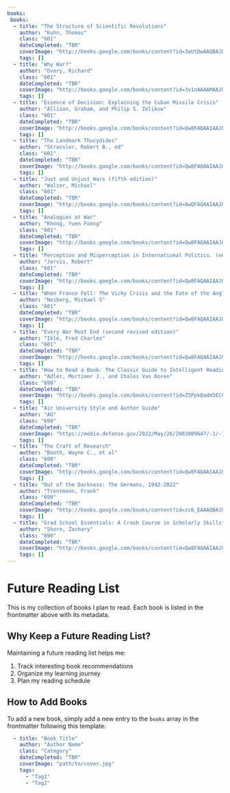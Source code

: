 ```yaml
---
books:
 books:
  - title: "The Structure of Scientific Revolutions"
    author: "Kuhn, Thomas"
    class: "601"
    dateCompleted: "TBR"
    coverImage: "http://books.google.com/books/content?id=3eUtDwAAQBAJ&printsec=frontcover&img=1&zoom=1&source=gbs_api"
    tags: []
  - title: "Why War?"
    author: "Overy, Richard"
    class: "601"
    dateCompleted: "TBR"
    coverImage: "http://books.google.com/books/content?id=3v1nAAAAMAAJ&printsec=frontcover&img=1&zoom=1&source=gbs_api"
    tags: []
  - title: "Essence of Decision: Explaining the Cuban Missile Crisis"
    author: "Allison, Graham, and Philip S. Zelikow"
    class: "601"
    dateCompleted: "TBR"
    coverImage: "http://books.google.com/books/content?id=Qw8FAQAAIAAJ&printsec=frontcover&img=1&zoom=1&source=gbs_api"
    tags: []
  - title: "The Landmark Thucydides"
    author: "Strassler, Robert B., ed"
    class: "601"
    dateCompleted: "TBR"
    coverImage: "http://books.google.com/books/content?id=Qw8FAQAAIAAJ&printsec=frontcover&img=1&zoom=1&source=gbs_api"
    tags: []
  - title: "Just and Unjust Wars (fifth edition)"
    author: "Walzer, Michael"
    class: "601"
    dateCompleted: "TBR"
    coverImage: "http://books.google.com/books/content?id=8wQFAQAAIAAJ&printsec=frontcover&img=1&zoom=1&source=gbs_api"
    tags: []
  - title: "Analogies at War"
    author: "Khong, Yuen Foong"
    class: "601"
    dateCompleted: "TBR"
    coverImage: "http://books.google.com/books/content?id=Qw8FAQAAIAAJ&printsec=frontcover&img=1&zoom=1&source=gbs_api"
    tags: []
  - title: "Perception and Misperception in International Politics. (new edition)"
    author: "Jervis, Robert"
    class: "601"
    dateCompleted: "TBR"
    coverImage: "http://books.google.com/books/content?id=Qw8FAQAAIAAJ&printsec=frontcover&img=1&zoom=1&source=gbs_api"
    tags: []
  - title: "When France Fell: The Vichy Crisis and the Fate of the Anglo-American Alliance."
    author: "Neiberg, Michael S"
    class: "601"
    dateCompleted: "TBR"
    coverImage: "http://books.google.com/books/content?id=Qw8FAQAAIAAJ&printsec=frontcover&img=1&zoom=1&source=gbs_api"
    tags: []
  - title: "Every War Must End (second revised edition)"
    author: "Iklé, Fred Charles"
    class: "601"
    dateCompleted: "TBR"
    coverImage: "http://books.google.com/books/content?id=Qw8FAQAAIAAJ&printsec=frontcover&img=1&zoom=1&source=gbs_api"
    tags: []
  - title: "How to Read a Book: The Classic Guide to Intelligent Reading"
    author: "Adler, Mortimer J., and Chales Van Doren"
    class: "690"
    dateCompleted: "TBR"
    coverImage: "http://books.google.com/books/content?id=Z5PpkQadm5EC&printsec=frontcover&img=1&zoom=1&edge=curl&source=gbs_api"
    tags: []
  - title: "Air University Style and Author Guide"
    author: "AU"
    class: "690"
    dateCompleted: "TBR"
    coverImage: "https://media.defense.gov/2022/May/26/2003009647/-1/-1/1/AU-1.PDF"
    tags: []
  - title: "The Craft of Research"
    author: "Booth, Wayne C., et al"
    class: "690"
    dateCompleted: "TBR"
    coverImage: "http://books.google.com/books/content?id=Qw8FAQAAIAAJ&printsec=frontcover&img=1&zoom=1&source=gbs_api"
    tags: []
  - title: "Out of the Darkness: The Germans, 1942-2022"
    author: "Trentmann, Frank"
    class: "690"
    dateCompleted: "TBR"
    coverImage: "http://books.google.com/books/content?id=zc6_EAAAQBAJ&printsec=frontcover&img=1&zoom=1&edge=curl&source=gbs_api"
    tags: []
  - title: "Grad School Essentials: A Crash Course in Scholarly Skills"
    author: "Shore, Zachary"
    class: "690"
    dateCompleted: "TBR"
    coverImage: "http://books.google.com/books/content?id=Qw8FAQAAIAAJ&printsec=frontcover&img=1&zoom=1&source=gbs_api"
    tags: []
---
```


# Future Reading List

This is my collection of books I plan to read. Each book is listed in the frontmatter above with its metadata.

## Why Keep a Future Reading List?

Maintaining a future reading list helps me:
1. Track interesting book recommendations
2. Organize my learning journey
3. Plan my reading schedule

## How to Add Books

To add a new book, simply add a new entry to the `books` array in the frontmatter following this template:

```yaml
  - title: "Book Title"
    author: "Author Name"
    class: "Category"
    dateCompleted: "TBR"
    coverImage: "path/to/cover.jpg"
    tags:
      - "Tag1"
      - "Tag2"
```